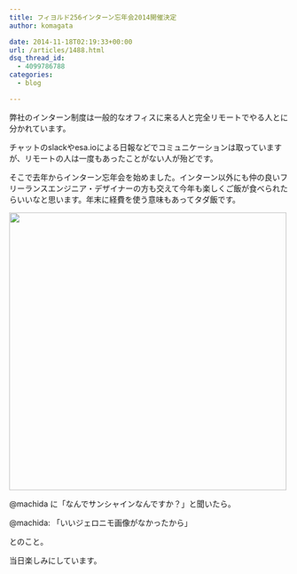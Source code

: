 ```yaml
---
title: フィヨルド256インターン忘年会2014開催決定
author: komagata

date: 2014-11-18T02:19:33+00:00
url: /articles/1488.html
dsq_thread_id:
  - 4099786788
categories:
  - blog

---
```

弊社のインターン制度は一般的なオフィスに来る人と完全リモートでやる人とに分かれています。

チャットのslackやesa.ioによる日報などでコミュニケーションは取っていますが、リモートの人は一度もあったことがない人が殆どです。

そこで去年からインターン忘年会を始めました。インターン以外にも仲の良いフリーランスエンジニア・デザイナーの方も交えて今年も楽しくご飯が食べられたらいいなと思います。年末に経費を使う意味もあってタダ飯です。

<img alt="" src="http://i.gyazo.com/0663d800d0f653501d3070d72d0e6ad8.png" width="500px" />

@machida に「なんでサンシャインなんですか？」と聞いたら。

@machida: 「いいジェロニモ画像がなかったから」

とのこと。

当日楽しみにしています。